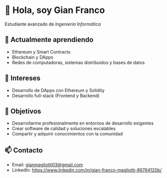 # 👋 Hola, soy Gian Franco

Estudiante avanzado de *Ingeniería Informática*

## 🔹 Actualmente aprendiendo
- Ethereum y Smart Contracts
- Blockchain y DApps
- Redes de computadoras, sistemas distribuidos y bases de datos

## 🌱 Intereses
- Desarrollo de DApps con Ethereum y Solidity
- Desarrollo full-stack (Frontend y Backend)

## 🎯 Objetivos
- Desarrollarme profesionalmente en entornos de desarrollo exigentes
- Crear software de calidad y soluciones escalables
- Compartir y adquirir conocimientos con la comunidad

## 📫 Contacto
- Email: gianmagliotti03@gmail.com
- LinkedIn: https://www.linkedin.com/in/gian-franco-magliotti-86764120b/
